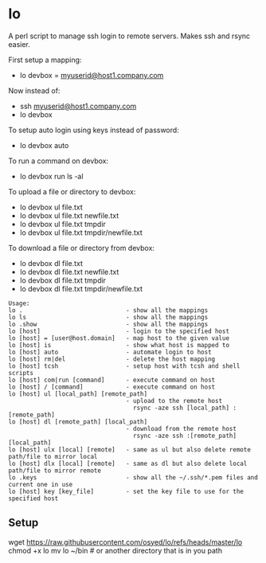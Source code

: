 # lo
A perl script to manage ssh login to remote servers. Makes ssh and rsync easier.

First setup a mapping:
* lo devbox = myuserid@host1.company.com

Now instead of:
* ssh myuserid@host1.company.com
* lo devbox

To setup auto login using keys instead of password:
* lo devbox auto

To run a command on devbox:
* lo devbox run ls -al

To upload a file or directory to devbox:
* lo devbox ul file.txt
* lo devbox ul file.txt newfile.txt
* lo devbox ul file.txt tmpdir
* lo devbox ul file.txt tmpdir/newfile.txt

To download a file or directory from devbox:
* lo devbox dl file.txt
* lo devbox dl file.txt newfile.txt
* lo devbox dl file.txt tmpdir
* lo devbox dl file.txt tmpdir/newfile.txt


```
Usage:
lo .                             - show all the mappings
lo ls                            - show all the mappings
lo .show                         - show all the mappings
lo [host]                        - login to the specified host
lo [host] = [user@host.domain]   - map host to the given value
lo [host] is                     - show what host is mapped to
lo [host] auto                   - automate login to host
lo [host] rm|del                 - delete the host mapping
lo [host] tcsh                   - setup host with tcsh and shell scripts
lo [host] com|run [command]      - execute command on host
lo [host] / [command]            - execute command on host
lo [host] ul [local_path] [remote_path]
                                 - upload to the remote host
                                   rsync -aze ssh [local_path] :[remote_path]
lo [host] dl [remote_path] [local_path]
                                 - download from the remote host
                                   rsync -aze ssh :[remote_path] [local_path]
lo [host] ulx [local] [remote]   - same as ul but also delete remote path/file to mirror local
lo [host] dlx [local] [remote]   - same as dl but also delete local path/file to mirror remote
lo .keys                         - show all the ~/.ssh/*.pem files and current one in use
lo [host] key [key_file]         - set the key file to use for the specified host
```

## Setup
wget https://raw.githubusercontent.com/osyed/lo/refs/heads/master/lo
chmod +x lo
mv lo ~/bin  # or another directory that is in you path
